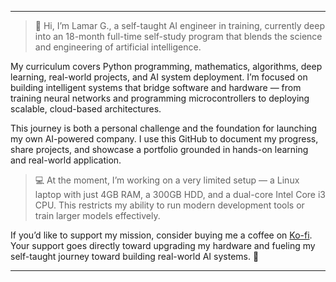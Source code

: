 
---

> 👋 Hi, I’m Lamar G., a self-taught AI engineer in training, currently deep into an 18-month full-time self-study program that blends the science and engineering of artificial intelligence.

My curriculum covers Python programming, mathematics, algorithms, deep learning, real-world projects, and AI system deployment. I’m focused on building intelligent systems that bridge software and hardware — from training neural networks and programming microcontrollers to deploying scalable, cloud-based architectures.

This journey is both a personal challenge and the foundation for launching my own AI-powered company. I use this GitHub to document my progress, share projects, and showcase a portfolio grounded in hands-on learning and real-world application.

> 💻 At the moment, I’m working on a very limited setup — a Linux laptop with just 4GB RAM, a 300GB HDD, and a dual-core Intel Core i3 CPU. This restricts my ability to run modern development tools or train larger models effectively.

If you’d like to support my mission, consider buying me a coffee on [Ko-fi](https://ko-fi.com/glassknight). Your support goes directly toward upgrading my hardware and fueling my self-taught journey toward building real-world AI systems. 🙏

---


